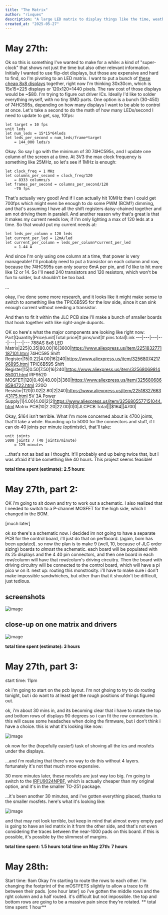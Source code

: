 ```yaml
---
title: "The Matrix"
author: "rivques"
description: "A large LED matrix to display things like the time, weather, sports scores, etc."
created_at: "2025-05-27"
---
```

# May 27th:
Ok so this is something I've wanted to make for a while: a kind of "super-clock" that shows not just the time but also other relevant information. Initially I wanted to use flip-dot displays, but those are expensive and hard to find, so I'm pivoting to an LED matrix. I want to put a bunch of [these cheap 8x8 displays](https://www.aliexpress.us/item/2251832771187101.html) together, right now I'm thinking 30x30cm, which is 15x15=225 displays or 120x120=1440 pixels. The raw cost of those displays would be ~$80. I'm trying to figure out driver ICs. Ideally I'd like to solder everything myself, with no tiny SMD parts. One option is a bunch (30-450) of 74HC595s, depending on how many displays I want to be able to control at once. Let's take a second to do the math of how many LEDs/second I need to update to get, say, 10fps:
```numbat
let target = 10 fps
unit leds
let num_leds = 15*15*64leds
let leds_per_second = num_leds/frame*target
    = 144_000 leds/s
```
Okay. So say I go with the minimum of 30 74HC595s, and I update one column of the screen at a time. At 3V3 the max clock frequency is something like 25MHz, so let's see if 1MHz is enough:
```numbat
let clock_freq = 1 MHz
let columns_per_second = clock_freq/120
    = 8333 columns/s
let frames_per_second = columns_per_second/120
    ~70 fps
```
That's actually very good! And if I can actually hit 10MHz then I could get 700fps which might even be enough to do some PWM (BCM?) dimming, and that's assuming I have all the shift registers daisy-chained together and am not driving them in paralell. And another reason why that's great is that it makes my current needs low, if I'm only lighting a max of 120 leds at a time. So that would put my current needs at:
```numbat
let leds_per_column = 120 leds
let current_per_led = 12mA/led
let current_per_column = leds_per_column*current_per_led
    = 1.44 A
```
And since I'm only using one column at a time, that power is very manageable! I'll probably need to put a transistor on each column and row, because the 74HC595s can only source 6mA per pin, and I'd like to hit more like 12 or 14. So I'll need 240 transistors and 120 resistors, which won't be fun to solder, but shouldn't be too bad.

...

okay, i've done some more research, and it looks like it might make sense to switch to something like the TPIC6B595 for the low side, since it can sink enough current without needing a transistor. 

And then to fit it within the JLC PCB size I'll make a bunch of smaller boards that hook together with like right-angle duponts.

OK so here's what the major components are looking like right now:
Part|Quantity|Price/unit|Total price|# pins/unit|# pins total|Link
---|---|---|---|---|---|---
788AS 8x8 LED Matrix|225|$0.35|$80.00|16|3600|https://www.aliexpress.us/item/2251832771187101.html
74HC595 Shift Register|15|$0.22|$4.00|16|240|https://www.aliexpress.us/item/3256807421796895.html
TPIC6B595 Shift Register|15|$0.50|$7.50|16|240|https://www.aliexpress.us/item/3256806981485001.html
IRF9520 MOSFET|120|$0.40|$48.00|3|360|https://www.aliexpress.us/item/3256806868594722.html
220Ω Resistor|120|$0.02|$2.80|2|240|https://www.aliexpress.us/item/2251832766343175.html
5V 3A Power Supply|1|$4.00|$4.00|2|2|https://www.aliexpress.us/item/3256805577151044.html
Matrix PCB|10|$2.20|$22.00|0|0|JLCPCB
Total|||$164||4700|

Okay, $164 isn't terrible. What I'm more concerned about is 4700 joints, that'll take a while. Rounding up to 5000 for the connectors and stuff, if I can do 40 joints per minute (optimistic), that'll take:
```numbat
unit joints
5000 joints / (40 joints/minute)
    = 125 minutes
```
...that's not as bad as I thought. It'll probably end up being twice that, but I was afraid it'd be something like 40 hours. This project seems feasible!

**total time spent (estimate): 2.5 hours**: 

# May 27th, part 2:
OK i'm going to sit down and try to work out a schematic. I also realized that I needed to switch to a P-channel MOSFET for the high side, which I changed in the BOM.

[much later]

ok so there's a schematic now. i decided im not going to have a separate PCB for the control board, i'll just do that on perfboard. (again, bom has been updated). so now the plan is to make 9 (well, 10, because of JLC order sizing) boards to _almost_ the schematic. each board will be populated with its 25 displays and the 4 40 pin connectors, and then one board in each row/column will have that row/colum's driving circuitry. Then the board with driving circuitry will be connected to the control board, which will have a pi pico w on it. next up: routing this monstrosity. i'll have to make sure i don't make impossible sandwhiches, but other than that it shouldn't be difficult, just tedious.

## screenshots
![image](https://github.com/user-attachments/assets/da3e68c8-1c97-4b34-9f4b-f0a703996c76)
## close-up on one matrix and drivers
![image](https://github.com/user-attachments/assets/6af99db9-f6dd-43ef-a9e7-f797d15006f3)

**total time spent (estimate): 3 hours**

# May 27th, part 3:
start time: 11pm

ok i'm going to start on the pcb layout. I'm not ghoing to try to do routing tonight, but i do want to at least get the rough positions of things figured out.

ok, i'm about 30 mins in, and its becoming clear that i have to rotate the top and bottom rows of displays 90 degrees so i can fit the row connectors in. this will cause some headaches when doing the firmware, but i don't think i have a choice. this is what it's looking like now:

![image](https://github.com/user-attachments/assets/264028eb-a2ef-4b61-ad5d-3660abba76a9)

ok now for the (hopefully easier!) task of shoving all the ics and mosfets under the displays.

...and i'm realizing that there's no way to do this without 4 layers. fortunately it's not that much mroe expensive.

30 more minutes later, these mosfets are just way too big. i'm going to switch to the [IRFU9024NPBF](https://www.aliexpress.us/item/2251832086805199.htm), which is actually cheaper than my original option, and it's in the smaller TO-251 package.

...it's been another 30 minutes, and i've gotten everything placed, thanks to the smaller mosfets. here's what it's looking like:

![image](https://github.com/user-attachments/assets/ac2b804d-06ce-40c6-a030-e04c9fffb564)

and that may not look terrible, but keep in mind that almost every empty pad is going to have an led matrix in it from the other side, and that's not even considering the traces between the near-1000 pads on this board. if this is possible, it's possible by the slimmest of margins.

**total time spent: 1.5 hours**
**total time on May 27th: 7 hours**
# May 28th:
Start time: 9am
Okay I'm starting to route the rows to each other. I'm changing the footprint of the mOSTFETS slightly to allow a trace to fit between their pads.
[one hour later]
so i've gotten the middle rows and the rght column and a half routed. it's difficult but not impossible. the top and bottom rows are going to be a massive pain since they're rotated.
** total time spent: 1 hour**